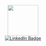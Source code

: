 <div id="header" align="center">
  <img src="https://media.giphy.com/media/M9gbBd9nbDrOTu1Mqx/giphy.gif" width="100"/>
</div>

<div id="badges" align="center">
  <a href="https://www.linkedin.com/in/salman57sk/">
    <img src="https://img.shields.io/badge/LinkedIn-blue?style=for-the-badge&logo=linkedin&logoColor=white" alt="LinkedIn Badge"/>
  </a>
<!--   <a href="https://medium.com/@maker57sk">
    <img src="https://img.shields.io/badge/Medium-black?style=for-the-badge&logo=medium&logoColor=white" alt="Medium Badge"/>
  </a> -->
</div>
<div id="pageviews" align="center">
<img src="https://komarev.com/ghpvc/?username=maker57sk&style=flat-square&color=blue" alt=""/>
</div>
<!--
[![GitHub Streak](http://github-readme-streak-stats.herokuapp.com?user=maker57sk&theme=light&background=ffffff)](https://git.io/streak-stats)
-->
  
<!--
**maker57sk/maker57sk** is a ✨ _special_ ✨ repository because its `README.md` (this file) appears on your GitHub profile.

Here are some ideas to get you started:

- 🔭 I’m currently working on ...
- 🌱 I’m currently learning ...
- 👯 I’m looking to collaborate on ...
- 🤔 I’m looking for help with ...
- 💬 Ask me about ...
- 📫 How to reach me: ...
- 😄 Pronouns: ...
- ⚡ Fun fact: ...
-->
